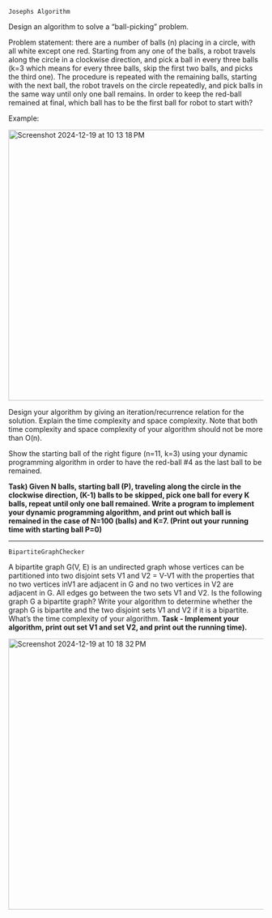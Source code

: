 ```
Josephs Algorithm
```
Design an algorithm to solve a “ball-picking” problem. 

Problem statement: there are a number of balls (n) placing in a circle, with all white except one red. Starting from any one of the balls, a robot travels along the circle in a clockwise direction, and pick a ball in every three balls (k=3 which means for every three balls, skip the first two balls, and picks the third one). The procedure is repeated with the remaining balls, starting with the next ball, the robot travels on the circle repeatedly, and pick balls in the same way until only one ball remains. In order to keep the red-ball remained at final, which ball has to be the first ball for robot to start with?  

Example:<br>

<img width="535" alt="Screenshot 2024-12-19 at 10 13 18 PM" src="https://github.com/user-attachments/assets/395e13aa-34a2-4893-b698-1737ed2603d8" />


Design your algorithm by giving an iteration/recurrence relation for the solution. Explain the time complexity and space complexity. Note that both time complexity and space complexity of your algorithm should not be more than O(n). 

Show the starting ball of the right figure (n=11, k=3) using your dynamic programming algorithm in order to have the red-ball #4 as the last ball to be remained. 

**Task) Given N balls, starting ball (P), traveling along the circle in the clockwise direction, (K-1) balls to be skipped, pick one ball for every K balls, repeat until only one ball remained.  Write a program to implement your dynamic programming algorithm, and print out which ball is remained in the case of N=100 (balls) and K=7. (Print out your running time with starting ball P=0)**

---
```
BipartiteGraphChecker
```
A bipartite graph G(V, E) is an undirected graph whose vertices can be partitioned into two disjoint sets V1 and V2 = V-V1 with the properties that no two vertices inV1 are adjacent in G and no two vertices in V2 are adjacent in G. All edges go between the two sets V1 and V2.  Is the following graph G a bipartite graph? Write your algorithm to determine whether the graph G is bipartite and the two disjoint sets V1 and V2 if it is a bipartite.  What’s the time complexity of your algorithm.
**Task - Implement your algorithm, print out set V1 and set V2, and print out the running time).**<br>

<img width="535" alt="Screenshot 2024-12-19 at 10 18 32 PM" src="https://github.com/user-attachments/assets/5c37454f-097f-4824-a33d-c4b19de84819" />


